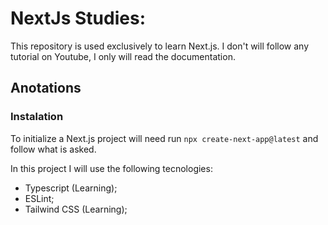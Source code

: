 # NextJs Studies:

This repository is used exclusively to learn Next.js. I don't will follow any tutorial on Youtube, I only will read the documentation.

## Anotations
### Instalation 
To initialize a Next.js project will need run `npx create-next-app@latest` and follow what is asked.

In this project I will use the following tecnologies:
- Typescript (Learning);
- ESLint;
- Tailwind CSS (Learning);

